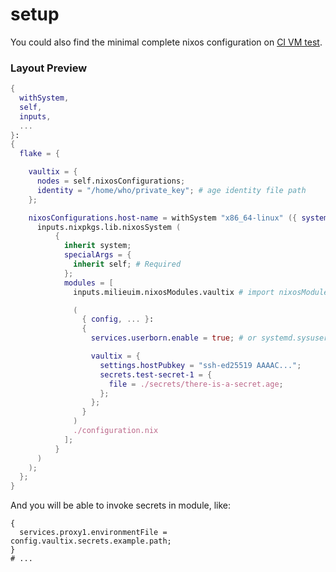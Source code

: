 # setup

You could also find the minimal complete nixos configuration on [CI VM test](https://github.com/milieuim/vaultix/tree/main/dev).

### Layout Preview

```nix
{
  withSystem,
  self,
  inputs,
  ...
}:
{
  flake = {

    vaultix = {
      nodes = self.nixosConfigurations;
      identity = "/home/who/private_key"; # age identity file path
    };

    nixosConfigurations.host-name = withSystem "x86_64-linux" ({ system, ... }:
      inputs.nixpkgs.lib.nixosSystem (
          {
            inherit system;
            specialArgs = {
              inherit self; # Required
            };
            modules = [
              inputs.milieuim.nixosModules.vaultix # import nixosModule

              (
                { config, ... }:
                {
                  services.userborn.enable = true; # or systemd.sysuser, required

                  vaultix = {
                    settings.hostPubkey = "ssh-ed25519 AAAAC...";
                    secrets.test-secret-1 = {
                      file = ./secrets/there-is-a-secret.age;
                    };
                  };
                }
              )
              ./configuration.nix
            ];
          }
      )
    );
  };
}
```

And you will be able to invoke secrets in module, like:

```
{
  services.proxy1.environmentFile = config.vaultix.secrets.example.path;
}
# ...
```

